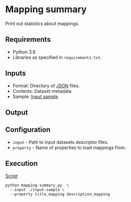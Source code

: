 # Mapping summary
Print out statistics about mappings.

## Requirements
- Python 3.8
- Libraries as specified in ```requirements.txt```.

## Inputs
- Format: Directory of [JSON](https://www.json.org/) files.
- Contents: Dataset metadata.
- Sample: [Input sample](input-sample/)

## Output

## Configuration
- ```input``` - Path to input datasets descriptor files.
- ```property``` - Name of properties to load mappings from.

## Execution
[Script](script)
```shell
python mapping-summary.py  \
  --input ./input-sample \ 
  --property title_mapping description_mapping
```
